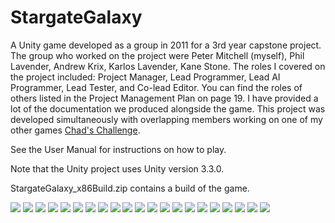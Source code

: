 # StargateGalaxy

A Unity game developed as a group in 2011 for a 3rd year capstone project. The group who worked on the project were Peter Mitchell (myself), Phil Lavender, Andrew Krix, Karlos Lavender, Kane Stone. The roles I covered on the project included: Project Manager, Lead Programmer, Lead AI Programmer, Lead Tester, and Co-lead Editor. You can find the roles of others listed in the Project Management Plan on page 19. I have provided a lot of the documentation we produced alongside the game. This project was developed simultaneously with overlapping members working on one of my other games [Chad's Challenge](https://github.com/Squirrelbear/ChadsChallengeDemoCopy).

See the User Manual for instructions on how to play. 

Note that the Unity project uses Unity version 3.3.0.

StargateGalaxy_x86Build.zip contains a build of the game.

<img src="./images/image01.JPG">

<img src="./images/image02.JPG">

<img src="./images/image03.JPG">

<img src="./images/image04.JPG">

<img src="./images/image05.JPG">

<img src="./images/image06.JPG">

<img src="./images/image07.JPG">

<img src="./images/image08.JPG">

<img src="./images/image09.JPG">

<img src="./images/image10.JPG">

<img src="./images/image11.JPG">

<img src="./images/image12.JPG">

<img src="./images/image13.JPG">

<img src="./images/image14.JPG">

<img src="./images/image15.JPG">

<img src="./images/image16.JPG">

<img src="./images/image17.JPG">

<img src="./images/image18.JPG">

<img src="./images/image19.JPG">

<img src="./images/image20.JPG">

<img src="./images/image21.JPG">